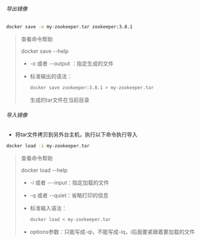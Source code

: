 ###### 导出镜像

```bash
docker save -o my-zookeeper.tar zookeeper:3.8.1
```

> 查看命令帮助
>
> docker save --help
>
> - -o 或者 --output ：指定生成的文件
>
> - 标准输出的语法：
>
>   ```bash
>   docker save zookeeper:3.8.1 > my-zookeeper.tar
>   ```
>
>   生成的tar文件在当前目录

###### 导入镜像

- 将tar文件拷贝到另外台主机，执行以下命令执行导入

```bash
docker load -i my-zookeeper.tar
```

> 查看命令帮助
>
> docker load --help
>
> - -i 或者 ---input：指定加载的文件
>
> - -q 或者 --quiet：省略打印的信息
>
> - 标准输入语法：
>
>   ```bash
>   docker load < my-zookeeper.tar
>   ```
>
> - options参数：只能写成-qi，不能写成-iq，i后面要紧跟着要加载的文件
